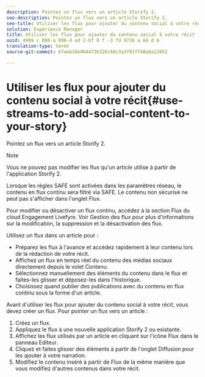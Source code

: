 ```yaml
---
description: Pointez un flux vers un article Storify 2.
seo-description: Pointez un flux vers un article Storify 2.
seo-title: Utiliser les flux pour ajouter du contenu social à votre récit
solution: Experience Manager
title: Utiliser les flux pour ajouter du contenu social à votre récit
uuid: 4999 c 880-a 896-4 ad 2-bf 8 f -3 fd 9736 a 64 d 6
translation-type: tm+mt
source-git-commit: 67aeb3de964473b326c88c3a3f81ff48a6a12652

---
```



# Utiliser les flux pour ajouter du contenu social à votre récit{#use-streams-to-add-social-content-to-your-story}

Pointez un flux vers un article Storify 2.

>[!NOTE]
>
>Vous ne pouvez pas modifier les flux qu'un article utilise à partir de l'application Storify 2.

Lorsque les règles SAFE sont activées dans les paramètres réseau, le contenu en flux continu sera filtré via SAFE. Le contenu non sécurisé ne peut pas s'afficher dans l'onglet Flux.

Pour modifier ou désactiver un flux continu, accédez à la section Flux du cloud Engagement Livefyre. Voir Gestion des flux pour plus d'informations sur la modification, la suppression et la désactivation des flux.

Utilisez un flux dans un article pour :

* Préparez les flux à l'avance et accédez rapidement à leur contenu lors de la rédaction de votre récit.
* Affichez un flux en temps réel du contenu des médias sociaux directement depuis le volet Contenu.
* Sélectionnez manuellement des éléments du contenu dans le flux et faites-les glisser et déposez-les dans l'historique.
* Choisissez quand publier des publications avec du contenu en flux continu sous la forme d'un article.

Avant d'utiliser les flux pour ajouter du contenu social à votre récit, vous devez créer un flux. Pour pointer un flux vers un article :

1. Créez un flux.
1. Appliquez le flux à une nouvelle application Storify 2 ou existante.
1. Affichez les flux utilisés par un article en cliquant sur l'icône Flux dans le panneau Editeur.
1. Cliquez et faites glisser des éléments à partir de l'onglet Diffusion pour les ajouter à votre narration.
1. Modifiez le contenu inséré à partir de Flux de la même manière que vous modifiez d'autres contenus dans votre récit.
